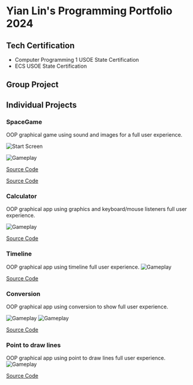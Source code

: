 # Yian Lin's Programming Portfolio 2024

## Tech Certification
* Computer Programming 1 USOE State Certification
* ECS USOE State Certification

## Group Project

## Individual Projects

###  SpaceGame
OOP graphical game using sound and images for a full user experience.

![Start Screen](https://github.com/9726459/programmingortfolio/blob/main/images/sg2.png?raw=true)

![Gameplay](https://github.com/9726459/programmingortfolio/blob/main/images/sg3.png?raw=true)

[Source Code](https://github.com/9726459/programmingortfolio/blob/main/scr/SpaceGame%202%202.zip)

[Source Code](https://github.com/9726459/programmingortfolio/blob/main/scr/SpaceGame%202%203.zip)

###  Calculator
OOP graphical app using graphics and keyboard/mouse listeners full user experience.

![Gameplay](https://github.com/9726459/programmingortfolio/blob/main/images/c1.png)

[Source Code](https://github.com/9726459/programmingortfolio/blob/main/scr/CalculatorKeyboard%202.zip)

###  Timeline
OOP graphical app using timeline full user experience.
![Gameplay](https://github.com/9726459/programmingortfolio/blob/main/images/T1.png)

[Source Code](https://github.com/9726459/programmingortfolio/blob/main/scr/Timeline.pde.zip)

###  Conversion
OOP graphical app using conversion to show full user experience.

![Gameplay](https://github.com/9726459/programmingortfolio/blob/main/images/co2.png)
![Gameplay](https://github.com/9726459/programmingortfolio/blob/main/images/co1.png)

[Source Code](https://github.com/9726459/programmingortfolio/blob/main/scr/ConversionApp.zip)

###  Point to draw lines
OOP graphical app using point to draw lines full user experience.
![Gameplay](https://github.com/9726459/programmingortfolio/blob/main/images/P1.png)

[Source Code](https://github.com/9726459/programmingortfolio/blob/main/scr/Point_to_Draw_Lines.pde.zip)
